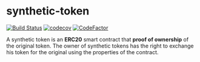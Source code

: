 # synthetic-token

[![Build Status](https://app.travis-ci.com/The-Poolz/synthetic-token.svg?branch=locked-synthetic)](https://app.travis-ci.com/The-Poolz/synthetic-token)
[![codecov](https://codecov.io/gh/The-Poolz/synthetic-token/branch/locked-synthetic/graph/badge.svg?token=hcog4N4JHJ)](https://codecov.io/gh/The-Poolz/synthetic-token)
[![CodeFactor](https://www.codefactor.io/repository/github/the-poolz/synthetic-token/badge)](https://www.codefactor.io/repository/github/the-poolz/synthetic-token)

A synthetic token is an **ERC20** smart contract that **proof of ownership** of the original token. The owner of synthetic tokens has the right to exchange his token for the original using the properties of the contract.
